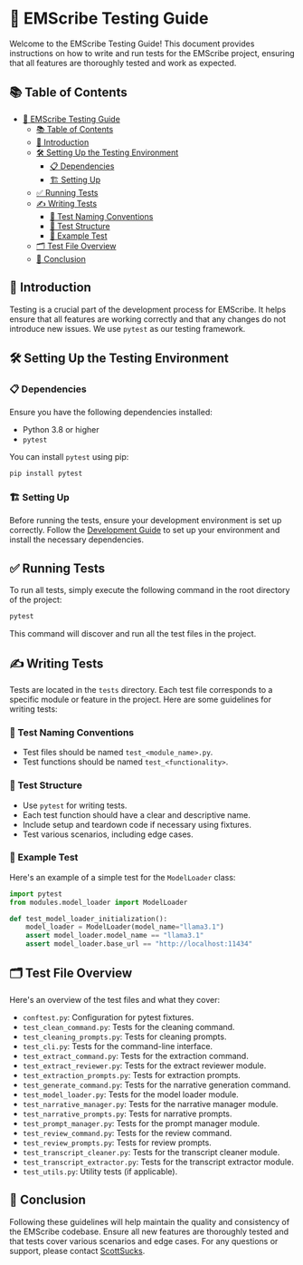 # 🧪 EMScribe Testing Guide

Welcome to the EMScribe Testing Guide! This document provides instructions on how to write and run tests for the EMScribe project, ensuring that all features are thoroughly tested and work as expected.

## 📚 Table of Contents

- [🧪 EMScribe Testing Guide](#-emscribe-testing-guide)
  - [📚 Table of Contents](#-table-of-contents)
  - [🚀 Introduction](#-introduction)
  - [🛠️ Setting Up the Testing Environment](#️-setting-up-the-testing-environment)
    - [📋 Dependencies](#-dependencies)
    - [🏗️ Setting Up](#️-setting-up)
  - [✅ Running Tests](#-running-tests)
  - [✍️ Writing Tests](#️-writing-tests)
    - [📄 Test Naming Conventions](#-test-naming-conventions)
    - [🧪 Test Structure](#-test-structure)
    - [📝 Example Test](#-example-test)
  - [🗂️ Test File Overview](#️-test-file-overview)
  - [🎉 Conclusion](#-conclusion)

## 🚀 Introduction

Testing is a crucial part of the development process for EMScribe. It helps ensure that all features are working correctly and that any changes do not introduce new issues. We use `pytest` as our testing framework.

## 🛠️ Setting Up the Testing Environment

### 📋 Dependencies

Ensure you have the following dependencies installed:

- Python 3.8 or higher
- `pytest`

You can install `pytest` using pip:

```bash
pip install pytest
```

### 🏗️ Setting Up

Before running the tests, ensure your development environment is set up correctly. Follow the [Development Guide](development.md) to set up your environment and install the necessary dependencies.

## ✅ Running Tests

To run all tests, simply execute the following command in the root directory of the project:

```bash
pytest
```

This command will discover and run all the test files in the project.

## ✍️ Writing Tests

Tests are located in the `tests` directory. Each test file corresponds to a specific module or feature in the project. Here are some guidelines for writing tests:

### 📄 Test Naming Conventions

- Test files should be named `test_<module_name>.py`.
- Test functions should be named `test_<functionality>`.

### 🧪 Test Structure

- Use `pytest` for writing tests.
- Each test function should have a clear and descriptive name.
- Include setup and teardown code if necessary using fixtures.
- Test various scenarios, including edge cases.

### 📝 Example Test

Here's an example of a simple test for the `ModelLoader` class:

```python
import pytest
from modules.model_loader import ModelLoader

def test_model_loader_initialization():
    model_loader = ModelLoader(model_name="llama3.1")
    assert model_loader.model_name == "llama3.1"
    assert model_loader.base_url == "http://localhost:11434"
```

## 🗂️ Test File Overview

Here's an overview of the test files and what they cover:

- `conftest.py`: Configuration for pytest fixtures.
- `test_clean_command.py`: Tests for the cleaning command.
- `test_cleaning_prompts.py`: Tests for cleaning prompts.
- `test_cli.py`: Tests for the command-line interface.
- `test_extract_command.py`: Tests for the extraction command.
- `test_extract_reviewer.py`: Tests for the extract reviewer module.
- `test_extraction_prompts.py`: Tests for extraction prompts.
- `test_generate_command.py`: Tests for the narrative generation command.
- `test_model_loader.py`: Tests for the model loader module.
- `test_narrative_manager.py`: Tests for the narrative manager module.
- `test_narrative_prompts.py`: Tests for narrative prompts.
- `test_prompt_manager.py`: Tests for the prompt manager module.
- `test_review_command.py`: Tests for the review command.
- `test_review_prompts.py`: Tests for review prompts.
- `test_transcript_cleaner.py`: Tests for the transcript cleaner module.
- `test_transcript_extractor.py`: Tests for the transcript extractor module.
- `test_utils.py`: Utility tests (if applicable).

## 🎉 Conclusion

Following these guidelines will help maintain the quality and consistency of the EMScribe codebase. Ensure all new features are thoroughly tested and that tests cover various scenarios and edge cases. For any questions or support, please contact [ScottSucks](https://github.com/ScottSucksAtProgramming).
